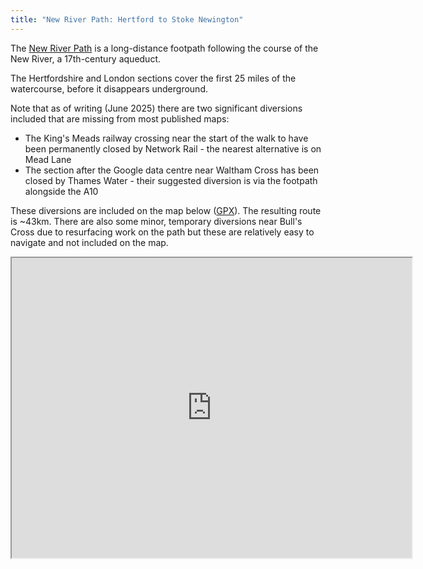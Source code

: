 ```yaml
---
title: "New River Path: Hertford to Stoke Newington"
---
```


The [New River Path](https://en.wikipedia.org/wiki/New_River_Path) is a long-distance footpath following the course of the New River, a 17th-century aqueduct.

The Hertfordshire and London sections cover the first 25 miles of the watercourse, before it disappears underground.

Note that as of writing (June 2025) there are two significant diversions included that are missing from most published maps:
- The King's Meads railway crossing near the start of the walk to have been permanently closed by Network Rail - the nearest alternative is on Mead Lane
- The section after the Google data centre near Waltham Cross has been closed by Thames Water - their suggested diversion is via the footpath alongside the A10

These diversions are included on the map below ([GPX](<New River Path.gpx>)). The resulting route is ~43km. There are also some minor, temporary diversions near Bull's Cross due to resurfacing work on the path but these are relatively easy to navigate and not included on the map.

<iframe src="https://www.google.com/maps/d/embed?mid=1C9THgmzy_Tp1xyrIMLO6D_TnSrF_9SQ" width="640" height="480"></iframe>
